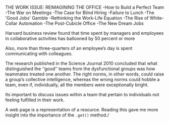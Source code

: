 THE WORK ISSUE: REIMAGINING THE OFFICE
-How to Build a Perfect Team
-The War on Meetings
-The Case for Blind Hiring
-Failure to Lunch
-The 'Good Jobs' Gamble
-Rethinking the Work-Life Equation
-The Rise of White-Collar Automation
-The Post-Cubicle Office
-The New Dream Jobs

Harvard business review found that time spent by managers and employees in collaborative activities has ballooned by 50 percent or more

Also, more than three-quarters of an employee’s day is spent communicating with colleagues.

The research published in the Science Journal 2010 concluded that what distinguished the ‘‘good’’ teams from the dysfunctional groups was how teammates treated one another. The right norms, in other words, could raise a group’s collective intelligence, whereas the wrong norms could hobble a team, even if, individually, all the members were exceptionally bright.

Its important to discuss issues within a team that pertain to individuals not feeling fulfilled in their work.

A web page is a representation of a resource.
Reading this gave me more insight into the importance of the `.get()` method./